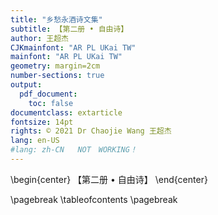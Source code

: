 ```yaml
---
title: "乡愁永酒诗文集"
subtitle: 【第二册 • 自由诗】
author: 王超杰
CJKmainfont: "AR PL UKai TW" 
mainfont: "AR PL UKai TW" 
geometry: margin=2cm
number-sections: true 
output: 
  pdf_document:
    toc: false
documentclass: extarticle
fontsize: 14pt
rights: © 2021 Dr Chaojie Wang 王超杰
lang: en-US
#lang: zh-CN   NOT　WORKING！
---
```



\begin{center}
【第二册 • 自由诗】
\end{center}


\pagebreak
\tableofcontents
\pagebreak
